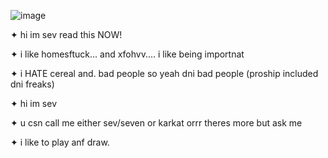 ![image](https://github.com/user-attachments/assets/516ff678-0fa8-45a7-8d7b-34ae91ac2cde)

✦ hi im sev read this NOW!


✦ i like homesftuck... and xfohvv.... i like being importnat


✦ i HATE cereal and. bad people so yeah dni bad people  (proship included dni freaks)


✦ hi im sev


✦ u csn call me  either sev/seven or  karkat orrr theres more but ask me


✦ i like to play anf draw.
